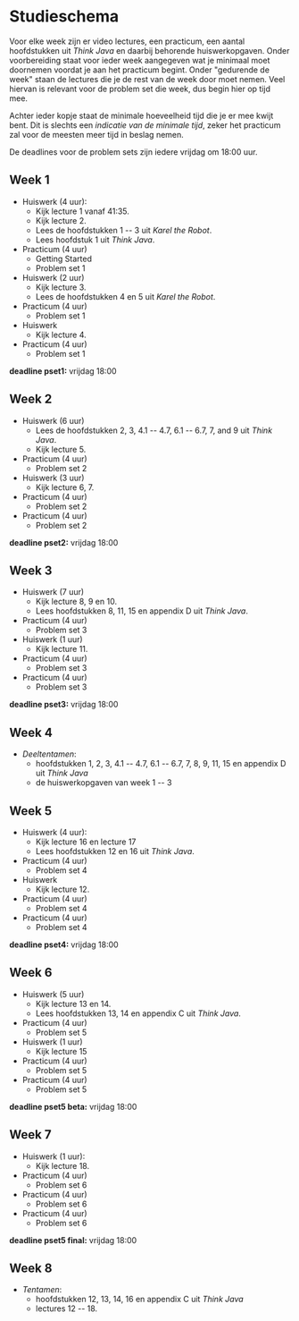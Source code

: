 # Studieschema

Voor elke week zijn er video lectures, een practicum, een aantal hoofdstukken
uit *Think Java* en daarbij behorende huiswerkopgaven. Onder voorbereiding staat
voor ieder week aangegeven wat je minimaal moet doornemen voordat je aan het
practicum begint. Onder "gedurende de week" staan de lectures die je de rest van
de week door moet nemen. Veel hiervan is relevant voor de problem set die week,
dus begin hier op tijd mee.

Achter ieder kopje staat de minimale hoeveelheid tijd die je er mee kwijt
bent. Dit is slechts een *indicatie van de minimale tijd*, zeker het practicum
zal voor de meesten meer tijd in beslag nemen.

De deadlines voor de problem sets zijn iedere vrijdag om 18:00 uur.

## Week 1

* Huiswerk (4 uur):
  - Kijk lecture 1 vanaf 41:35.
  - Kijk lecture 2.
  - Lees de hoofdstukken 1 -- 3 uit *Karel the Robot*.
  - Lees hoofdstuk 1 uit *Think Java*.
* Practicum (4 uur)
  - Getting Started
  - Problem set 1
* Huiswerk (2 uur)
  - Kijk lecture 3.
  - Lees de hoofdstukken 4 en 5 uit *Karel the Robot*.
* Practicum (4 uur)
  - Problem set 1
* Huiswerk
  - Kijk lecture 4.
* Practicum (4 uur)
  - Problem set 1

**deadline pset1:** vrijdag 18:00

## Week 2

* Huiswerk (6 uur)
  - Lees de hoofdstukken 2, 3, 4.1 -- 4.7, 6.1 -- 6.7, 7, and 9 uit *Think Java*.
  - Kijk lecture 5.
* Practicum (4 uur)
  - Problem set 2
* Huiswerk (3 uur)
  - Kijk lecture 6, 7.
* Practicum (4 uur)
  - Problem set 2
* Practicum (4 uur)
  - Problem set 2

**deadline pset2:** vrijdag 18:00

## Week 3

* Huiswerk (7 uur)
  - Kijk lecture 8, 9 en 10.
  - Lees hoofdstukken 8, 11, 15 en appendix D uit *Think Java*.
* Practicum (4 uur)
  - Problem set 3
* Huiswerk (1 uur)
  - Kijk lecture 11.
* Practicum (4 uur)
  - Problem set 3
* Practicum (4 uur)
  - Problem set 3

**deadline pset3:** vrijdag 18:00

## Week 4

* *Deeltentamen*:
  - hoofdstukken 1, 2, 3, 4.1 -- 4.7, 6.1 -- 6.7, 7, 8, 9, 11, 15 en appendix D uit *Think Java*
  - de huiswerkopgaven van week 1 -- 3

## Week 5

* Huiswerk (4 uur):
  - Kijk lecture 16 en lecture 17
  - Lees hoofdstukken 12 en 16 uit *Think Java*.
* Practicum (4 uur)
  - Problem set 4
* Huiswerk
  - Kijk lecture 12.
* Practicum (4 uur)
  - Problem set 4
* Practicum (4 uur)
  - Problem set 4

**deadline pset4:** vrijdag 18:00

## Week 6

* Huiswerk (5 uur)
  - Kijk lecture 13 en 14.
  - Lees hoofdstukken 13, 14 en appendix C uit *Think Java*.
* Practicum (4 uur)
  - Problem set 5
* Huiswerk (1 uur)
  - Kijk lecture 15
* Practicum (4 uur)
  - Problem set 5
* Practicum (4 uur)
  - Problem set 5

**deadline pset5 beta:** vrijdag 18:00

## Week 7

* Huiswerk (1 uur):
  - Kijk lecture 18.
* Practicum (4 uur)
  - Problem set 6
* Practicum (4 uur)
  - Problem set 6
* Practicum (4 uur)
  - Problem set 6

**deadline pset5 final:** vrijdag 18:00

## Week 8

* *Tentamen*:
  - hoofdstukken 12, 13, 14, 16 en appendix C uit *Think Java*
  - lectures 12 -- 18.
